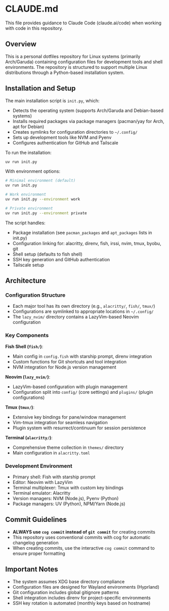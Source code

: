 # CLAUDE.md

This file provides guidance to Claude Code (claude.ai/code) when working with code in this repository.

## Overview

This is a personal dotfiles repository for Linux systems (primarily Arch/Garuda) containing configuration files for development tools and shell environments. The repository is structured to support multiple Linux distributions through a Python-based installation system.

## Installation and Setup

The main installation script is `init.py`, which:
- Detects the operating system (supports Arch/Garuda and Debian-based systems)
- Installs required packages via package managers (pacman/yay for Arch, apt for Debian)
- Creates symlinks for configuration directories to `~/.config/`
- Sets up development tools like NVM and Pyenv
- Configures authentication for GitHub and Tailscale

To run the installation:
```bash
uv run init.py
```

With environment options:
```bash
# Minimal environment (default)
uv run init.py

# Work environment
uv run init.py --environment work

# Private environment
uv run init.py --environment private
```

The script handles:
- Package installation (see `pacman_packages` and `apt_packages` lists in init.py)
- Configuration linking for: alacritty, direnv, fish, irssi, nvim, tmux, byobu, git
- Shell setup (defaults to fish shell)
- SSH key generation and GitHub authentication
- Tailscale setup

## Architecture

### Configuration Structure
- Each major tool has its own directory (e.g., `alacritty/`, `fish/`, `tmux/`)
- Configurations are symlinked to appropriate locations in `~/.config/`
- The `lazy_nvim/` directory contains a LazyVim-based Neovim configuration

### Key Components

**Fish Shell (`fish/`)**:
- Main config in `config.fish` with starship prompt, direnv integration
- Custom functions for Git shortcuts and tool integration
- NVM integration for Node.js version management

**Neovim (`lazy_nvim/`)**:
- LazyVim-based configuration with plugin management
- Configuration split into `config/` (core settings) and `plugins/` (plugin configurations)

**Tmux (`tmux/`)**:
- Extensive key bindings for pane/window management
- Vim-tmux integration for seamless navigation
- Plugin system with resurrect/continuum for session persistence

**Terminal (`alacritty/`)**:
- Comprehensive theme collection in `themes/` directory
- Main configuration in `alacritty.toml`

### Development Environment
- Primary shell: Fish with starship prompt
- Editor: Neovim with LazyVim
- Terminal multiplexer: Tmux with custom key bindings
- Terminal emulator: Alacritty
- Version managers: NVM (Node.js), Pyenv (Python)
- Package managers: UV (Python), NPM/Yarn (Node.js)

## Commit Guidelines

- **ALWAYS use `cog commit` instead of `git commit`** for creating commits
- This repository uses conventional commits with cog for automatic changelog generation
- When creating commits, use the interactive `cog commit` command to ensure proper formatting

## Important Notes

- The system assumes XDG base directory compliance
- Configuration files are designed for Wayland environments (Hyprland)
- Git configuration includes global gitignore patterns
- Shell integration includes direnv for project-specific environments
- SSH key rotation is automated (monthly keys based on hostname)